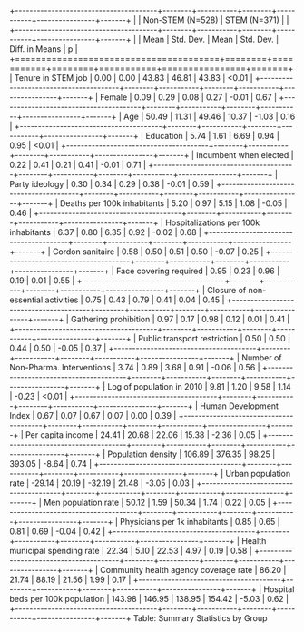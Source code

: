 +---------------------------------------+--------+-----------+--------+-----------+----------------+-------+
|                                       | Non-STEM (N=528)   | STEM (N=371)       |                        |
+---------------------------------------+--------+-----------+--------+-----------+----------------+-------+
|                                       | Mean   | Std. Dev. | Mean   | Std. Dev. | Diff. in Means | p     |
+=======================================+========+===========+========+===========+================+=======+
| Tenure in STEM job                    | 0.00   | 0.00      | 43.83  | 46.81     | 43.83          | <0.01 |
+---------------------------------------+--------+-----------+--------+-----------+----------------+-------+
| Female                                | 0.09   | 0.29      | 0.08   | 0.27      | -0.01          | 0.67  |
+---------------------------------------+--------+-----------+--------+-----------+----------------+-------+
| Age                                   | 50.49  | 11.31     | 49.46  | 10.37     | -1.03          | 0.16  |
+---------------------------------------+--------+-----------+--------+-----------+----------------+-------+
| Education                             | 5.74   | 1.61      | 6.69   | 0.94      | 0.95           | <0.01 |
+---------------------------------------+--------+-----------+--------+-----------+----------------+-------+
| Incumbent when elected                | 0.22   | 0.41      | 0.21   | 0.41      | -0.01          | 0.71  |
+---------------------------------------+--------+-----------+--------+-----------+----------------+-------+
| Party ideology                        | 0.30   | 0.34      | 0.29   | 0.38      | -0.01          | 0.59  |
+---------------------------------------+--------+-----------+--------+-----------+----------------+-------+
| Deaths per 100k inhabitants           | 5.20   | 0.97      | 5.15   | 1.08      | -0.05          | 0.46  |
+---------------------------------------+--------+-----------+--------+-----------+----------------+-------+
| Hospitalizations per 100k inhabitants | 6.37   | 0.80      | 6.35   | 0.92      | -0.02          | 0.68  |
+---------------------------------------+--------+-----------+--------+-----------+----------------+-------+
| Cordon sanitaire                      | 0.58   | 0.50      | 0.51   | 0.50      | -0.07          | 0.25  |
+---------------------------------------+--------+-----------+--------+-----------+----------------+-------+
| Face covering required                | 0.95   | 0.23      | 0.96   | 0.19      | 0.01           | 0.55  |
+---------------------------------------+--------+-----------+--------+-----------+----------------+-------+
| Closure of non-essential activities   | 0.75   | 0.43      | 0.79   | 0.41      | 0.04           | 0.45  |
+---------------------------------------+--------+-----------+--------+-----------+----------------+-------+
| Gathering prohibition                 | 0.97   | 0.17      | 0.98   | 0.12      | 0.01           | 0.41  |
+---------------------------------------+--------+-----------+--------+-----------+----------------+-------+
| Public transport restriction          | 0.50   | 0.50      | 0.44   | 0.50      | -0.05          | 0.37  |
+---------------------------------------+--------+-----------+--------+-----------+----------------+-------+
| Number of Non-Pharma. Interventions   | 3.74   | 0.89      | 3.68   | 0.91      | -0.06          | 0.56  |
+---------------------------------------+--------+-----------+--------+-----------+----------------+-------+
| Log of population in 2010             | 9.81   | 1.20      | 9.58   | 1.14      | -0.23          | <0.01 |
+---------------------------------------+--------+-----------+--------+-----------+----------------+-------+
| Human Development Index               | 0.67   | 0.07      | 0.67   | 0.07      | 0.00           | 0.39  |
+---------------------------------------+--------+-----------+--------+-----------+----------------+-------+
| Per capita income                     | 24.41  | 20.68     | 22.06  | 15.38     | -2.36          | 0.05  |
+---------------------------------------+--------+-----------+--------+-----------+----------------+-------+
| Population density                    | 106.89 | 376.35    | 98.25  | 393.05    | -8.64          | 0.74  |
+---------------------------------------+--------+-----------+--------+-----------+----------------+-------+
| Urban population rate                 | -29.14 | 20.19     | -32.19 | 21.48     | -3.05          | 0.03  |
+---------------------------------------+--------+-----------+--------+-----------+----------------+-------+
| Men population rate                   | 50.12  | 1.59      | 50.34  | 1.74      | 0.22           | 0.05  |
+---------------------------------------+--------+-----------+--------+-----------+----------------+-------+
| Physicians per 1k inhabitants         | 0.85   | 0.65      | 0.81   | 0.69      | -0.04          | 0.42  |
+---------------------------------------+--------+-----------+--------+-----------+----------------+-------+
| Health municipal spending rate        | 22.34  | 5.10      | 22.53  | 4.97      | 0.19           | 0.58  |
+---------------------------------------+--------+-----------+--------+-----------+----------------+-------+
| Community health agency coverage rate | 86.20  | 21.74     | 88.19  | 21.56     | 1.99           | 0.17  |
+---------------------------------------+--------+-----------+--------+-----------+----------------+-------+
| Hospital beds per 100k population     | 143.98 | 146.95    | 138.95 | 154.42    | -5.03          | 0.62  |
+---------------------------------------+--------+-----------+--------+-----------+----------------+-------+
Table: Summary Statistics by Group
